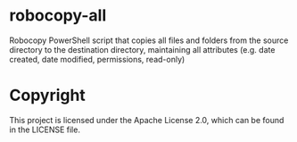 # robocopy-all
Robocopy PowerShell script that copies all files and folders from the source directory to the destination directory, maintaining all attributes (e.g. date created, date modified, permissions, read-only)

# Copyright
This project is licensed under the Apache License 2.0, which can be found in the LICENSE file.
